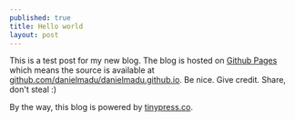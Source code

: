 ```yaml
---
published: true
title: Hello world
layout: post
---
```

This is a test post for my new blog. The blog is hosted on [Github Pages](http://pages.github.com/) which means the source is available at [github.com/danielmadu/danielmadu.github.io](http://github.com/danielmadu/danielmadu.github.io). Be nice. Give credit. Share, don't steal :)

By the way, this blog is powered by [tinypress.co](https://tinypress.co).